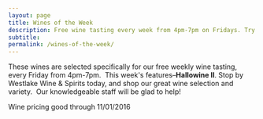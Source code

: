 ```yaml
---
layout: page
title: Wines of the Week
description: Free wine tasting every week from 4pm-7pm on Fridays. Try four different wines every week and find your next favorite bottle.
subtitle:
permalink: /wines-of-the-week/
---
```



These wines are selected specifically for our free weekly wine tasting, every Friday from 4pm-7pm. &nbsp;This week's features–**Hallowine II**. Stop by Westlake Wine & Spirits today, and shop our great wine selection and variety. &nbsp;Our knowledgeable staff will be glad to help!

Wine pricing good through 11/01/2016